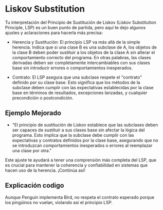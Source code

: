 # Liskov Substitution

Tu interpretación del Principio de Sustitución de Liskov (Liskov Substitution Principle, LSP) es un buen punto de partida, pero aquí te dejo algunos ajustes y aclaraciones para hacerla más precisa:

* Herencia y Sustitución: El principio LSP va más allá de la simple herencia. Indica que si una clase B es una subclase de A, los objetos de la clase B deben poder sustituir a los objetos de la clase A sin alterar el comportamiento correcto del programa. En otras palabras, las clases derivadas deben ser completamente intercambiables con sus clases base sin introducir errores o comportamientos inesperados.

* Contrato: El LSP asegura que una subclase respete el "contrato" definido por su clase base. Esto significa que los métodos de la subclase deben cumplir con las expectativas establecidas por la clase base en términos de resultados, excepciones lanzadas, y cualquier precondición o postcondición.

## Ejemplo Mejorado

* "El principio de sustitución de Liskov establece que las subclases deben ser capaces de sustituir a sus clases base sin afectar la lógica del programa. Esto implica que la subclase debe cumplir con las expectativas y contratos definidos por la clase base, asegurando que no se introduzcan comportamientos inesperados o errores al reemplazar una clase por otra."

Este ajuste te ayudará a tener una comprensión más completa del LSP, que es crucial para mantener la coherencia y confiabilidad en sistemas que hacen uso de la herencia. ¡Continúa así!

## Explicación codigo

Aunque Penguin implementa Bird, no respeta el contrato esperado porque los pingüinos no vuelan, violando así el principio LSP.